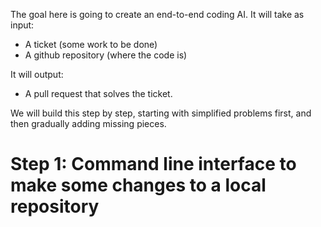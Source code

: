 The goal here is going to create an end-to-end coding AI.
It will take as input:
- A ticket (some work to be done)
- A github repository (where the code is)

It will output:
- A pull request that solves the ticket.


We will build this step by step, starting with simplified problems first, and then gradually adding missing pieces.

# Step  1: Command line interface to make some changes to a local repository
